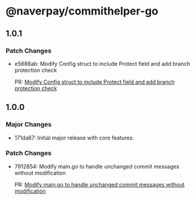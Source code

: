 # @naverpay/commithelper-go

## 1.0.1

### Patch Changes

-   e5688ab: Modify Config struct to include Protect field and add branch protection check

    PR: [Modify Config struct to include Protect field and add branch protection check](https://github.com/NaverPayDev/cli/pull/44)

## 1.0.0

### Major Changes

-   171da67: Initial major release with core features.

### Patch Changes

-   7912854: Modify main.go to handle unchanged commit messages without modification

    PR: [Modify main.go to handle unchanged commit messages without modification](https://github.com/NaverPayDev/cli/pull/43)
